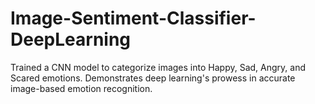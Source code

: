 # Image-Sentiment-Classifier-DeepLearning
Trained a CNN model to categorize images into Happy, Sad, Angry, and Scared emotions. Demonstrates deep learning's prowess in accurate image-based emotion recognition.
